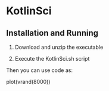 # KotlinSci


## Installation and Running


1. Download and unzip the executable


2. Execute the KotlinSci.sh script


Then you can use code as:

plot(vrand(8000))

